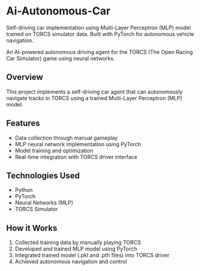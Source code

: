 # Ai-Autonomous-Car
Self-driving car implementation using Multi-Layer Perceptron (MLP) model trained on TORCS simulator data. Built with PyTorch for autonomous vehicle navigation.

An AI-powered autonomous driving agent for the TORCS (The Open Racing Car Simulator) game using neural networks.

## Overview
This project implements a self-driving car agent that can autonomously navigate tracks in TORCS using a trained Multi-Layer Perceptron (MLP) model.

## Features
- Data collection through manual gameplay
- MLP neural network implementation using PyTorch
- Model training and optimization
- Real-time integration with TORCS driver interface

## Technologies Used
- Python
- PyTorch
- Neural Networks (MLP)
- TORCS Simulator

## How it Works
1. Collected training data by manually playing TORCS
2. Developed and trained MLP model using PyTorch
3. Integrated trained model (.pkl and .pth files) into TORCS driver
4. Achieved autonomous navigation and control
